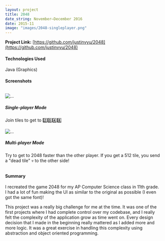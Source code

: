 ```yaml
---
layout: project
title: 2048
date_string: November—December 2016
date: 2015-11
image: "images/2048-singleplayer.png"
---
```


**Project Link:** [https://github.com/justinvyu/2048](https://github.com/justinvyu/2048)

#### Technologies Used
Java (Graphics)

#### Screenshots

<div class="container" style="margin: 2rem 0;">
  <div class="row">
    <div class="col-sm-4">
    <div class="card">
        <img src="{{site.baseurl}}/projects/images/2048-singleplayer.png" class="card-img-top" alt="...">
        <div class="card-body">
        <h5 class="card-title">Single-player Mode</h5>
        <p class="card-text">Join tiles to get to 2️⃣0️⃣4️⃣8️⃣</p>
        </div>
    </div>
    </div>
    <div class="col-sm-8">
    <div class="card">
    <img src="{{site.baseurl}}/projects/images/2048-multiplayer.png" class="card-img-top" alt="...">
    <div class="card-body">
      <h5 class="card-title">Multi-player Mode</h5>
      <p class="card-text">
      Try to get to 2048 faster than the other player. If you get a 512 tile, you
      send a "dead tile" 💀 to the other side!
      </p>
    </div>
  </div>
    </div>
  </div>
</div>

#### Summary

I recreated the game 2048 for my AP Computer Science class in 11th grade. I had a lot of fun
making the UI as similar to the original as possible (I even got the same font)!

This project was a really big challenge for me at the time. It was one of the first projects
where I had complete control over my codebase, and I really felt the complexity of the
application grow as time went on. Every design decision that I made in the beginning
really mattered as I added more and more logic. It was a great exercise in handling this
complexity using abstraction and object oriented programming.
